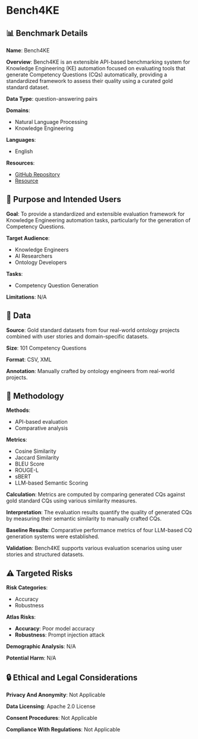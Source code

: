 # Bench4KE

## 📊 Benchmark Details

**Name**: Bench4KE

**Overview**: Bench4KE is an extensible API-based benchmarking system for Knowledge Engineering (KE) automation focused on evaluating tools that generate Competency Questions (CQs) automatically, providing a standardized framework to assess their quality using a curated gold standard dataset.

**Data Type**: question-answering pairs

**Domains**:
- Natural Language Processing
- Knowledge Engineering

**Languages**:
- English

**Resources**:
- [GitHub Repository](https://github.com/fossr-project/ontogenia-cini)
- [Resource](https://doi.org/10.5281/zenodo.15397912)

## 🎯 Purpose and Intended Users

**Goal**: To provide a standardized and extensible evaluation framework for Knowledge Engineering automation tasks, particularly for the generation of Competency Questions.

**Target Audience**:
- Knowledge Engineers
- AI Researchers
- Ontology Developers

**Tasks**:
- Competency Question Generation

**Limitations**: N/A

## 💾 Data

**Source**: Gold standard datasets from four real-world ontology projects combined with user stories and domain-specific datasets.

**Size**: 101 Competency Questions

**Format**: CSV, XML

**Annotation**: Manually crafted by ontology engineers from real-world projects.

## 🔬 Methodology

**Methods**:
- API-based evaluation
- Comparative analysis

**Metrics**:
- Cosine Similarity
- Jaccard Similarity
- BLEU Score
- ROUGE-L
- sBERT
- LLM-based Semantic Scoring

**Calculation**: Metrics are computed by comparing generated CQs against gold standard CQs using various similarity measures.

**Interpretation**: The evaluation results quantify the quality of generated CQs by measuring their semantic similarity to manually crafted CQs.

**Baseline Results**: Comparative performance metrics of four LLM-based CQ generation systems were established.

**Validation**: Bench4KE supports various evaluation scenarios using user stories and structured datasets.

## ⚠️ Targeted Risks

**Risk Categories**:
- Accuracy
- Robustness

**Atlas Risks**:
- **Accuracy**: Poor model accuracy
- **Robustness**: Prompt injection attack

**Demographic Analysis**: N/A

**Potential Harm**: N/A

## 🔒 Ethical and Legal Considerations

**Privacy And Anonymity**: Not Applicable

**Data Licensing**: Apache 2.0 License

**Consent Procedures**: Not Applicable

**Compliance With Regulations**: Not Applicable
